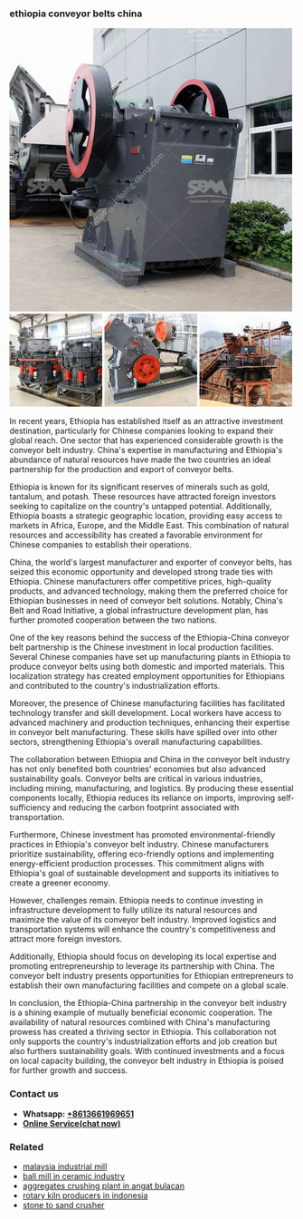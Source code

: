 <h3>ethiopia conveyor belts china</h3><img src='1708589490.jpg' alt=''><p>In recent years, Ethiopia has established itself as an attractive investment destination, particularly for Chinese companies looking to expand their global reach. One sector that has experienced considerable growth is the conveyor belt industry. China's expertise in manufacturing and Ethiopia's abundance of natural resources have made the two countries an ideal partnership for the production and export of conveyor belts.</p><p>Ethiopia is known for its significant reserves of minerals such as gold, tantalum, and potash. These resources have attracted foreign investors seeking to capitalize on the country's untapped potential. Additionally, Ethiopia boasts a strategic geographic location, providing easy access to markets in Africa, Europe, and the Middle East. This combination of natural resources and accessibility has created a favorable environment for Chinese companies to establish their operations.</p><p>China, the world's largest manufacturer and exporter of conveyor belts, has seized this economic opportunity and developed strong trade ties with Ethiopia. Chinese manufacturers offer competitive prices, high-quality products, and advanced technology, making them the preferred choice for Ethiopian businesses in need of conveyor belt solutions. Notably, China's Belt and Road Initiative, a global infrastructure development plan, has further promoted cooperation between the two nations.</p><p>One of the key reasons behind the success of the Ethiopia-China conveyor belt partnership is the Chinese investment in local production facilities. Several Chinese companies have set up manufacturing plants in Ethiopia to produce conveyor belts using both domestic and imported materials. This localization strategy has created employment opportunities for Ethiopians and contributed to the country's industrialization efforts.</p><p>Moreover, the presence of Chinese manufacturing facilities has facilitated technology transfer and skill development. Local workers have access to advanced machinery and production techniques, enhancing their expertise in conveyor belt manufacturing. These skills have spilled over into other sectors, strengthening Ethiopia's overall manufacturing capabilities.</p><p>The collaboration between Ethiopia and China in the conveyor belt industry has not only benefited both countries' economies but also advanced sustainability goals. Conveyor belts are critical in various industries, including mining, manufacturing, and logistics. By producing these essential components locally, Ethiopia reduces its reliance on imports, improving self-sufficiency and reducing the carbon footprint associated with transportation.</p><p>Furthermore, Chinese investment has promoted environmental-friendly practices in Ethiopia's conveyor belt industry. Chinese manufacturers prioritize sustainability, offering eco-friendly options and implementing energy-efficient production processes. This commitment aligns with Ethiopia's goal of sustainable development and supports its initiatives to create a greener economy.</p><p>However, challenges remain. Ethiopia needs to continue investing in infrastructure development to fully utilize its natural resources and maximize the value of its conveyor belt industry. Improved logistics and transportation systems will enhance the country's competitiveness and attract more foreign investors.</p><p>Additionally, Ethiopia should focus on developing its local expertise and promoting entrepreneurship to leverage its partnership with China. The conveyor belt industry presents opportunities for Ethiopian entrepreneurs to establish their own manufacturing facilities and compete on a global scale.</p><p>In conclusion, the Ethiopia-China partnership in the conveyor belt industry is a shining example of mutually beneficial economic cooperation. The availability of natural resources combined with China's manufacturing prowess has created a thriving sector in Ethiopia. This collaboration not only supports the country's industrialization efforts and job creation but also furthers sustainability goals. With continued investments and a focus on local capacity building, the conveyor belt industry in Ethiopia is poised for further growth and success.</p><h3>Contact us</h3><ul><li><strong>Whatsapp:&nbsp;<a href="https://wa.me/8613661969651">+8613661969651</a></strong></li><li><a href="https://swt.shibang-china.com/?git&amp;zhl&amp;ethiopia conveyor belts china"><strong>Online Service(chat now)</strong></a></li></ul><h3>Related</h3><ul><li><a href='malaysia industrial mill.md'>malaysia industrial mill</a></li><li><a href='ball mill in ceramic industry.md'>ball mill in ceramic industry</a></li><li><a href='aggregates crushing plant in angat bulacan.md'>aggregates crushing plant in angat bulacan</a></li><li><a href='rotary kiln producers in indonesia.md'>rotary kiln producers in indonesia</a></li><li><a href='stone to sand crusher.md'>stone to sand crusher</a></li></ul>